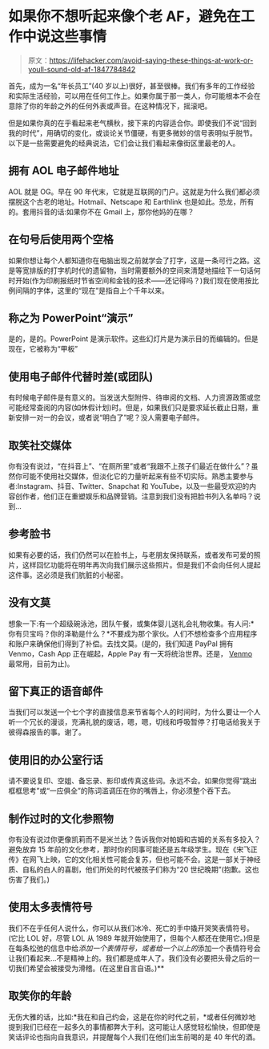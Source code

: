 # 如果你不想听起来像个老 AF，避免在工作中说这些事情

> 原文：<https://lifehacker.com/avoid-saying-these-things-at-work-or-youll-sound-old-af-1847784842>

首先，成为一名“年长员工”(40 岁以上)很好，甚至很棒。我们有多年的工作经验和实际生活经验，可以用在任何工作上。如果你属于那一类人，你可能根本不会在意除了你的年龄之外的任何外表或声音。在这种情况下，摇滚吧。



但是如果你真的在乎看起来老气横秋，接下来的内容适合你。即使我们不说“回到我的时代”，用确切的变化，或谈论关节僵硬，有更多微妙的信号表明似乎脱节。以下是一些需要避免的经典说法，它们会让我们看起来像街区里最老的人。

## **拥有 AOL 电子邮件地址**

AOL 就是 OG。早在 90 年代末，它就是互联网的门户。这就是为什么我们都必须摆脱这个古老的地址。Hotmail、Netscape 和 Earthlink 也是如此。恐龙，所有的。套用抖音的话:如果你不在 Gmail 上，那你他妈的在哪？

## **在句号后使用两个空格**

如果你想让每个人都知道你在电脑出现之前就学会了打字，这是一条可行之路。这是等宽排版的打字机时代的遗留物，当时需要额外的空间来清楚地描绘下一句话何时开始(作为印刷报纸时节省空间和金钱的技术——还记得吗？)我们现在使用按比例间隔的字体，这里的“现在”是指自上个千年以来。

## 称之为 PowerPoint“演示”

是的，是的。PowerPoint 是演示软件。这些幻灯片是为演示目的而编辑的。但是现在，它被称为“甲板”

## **使用电子邮件代替时差(或团队)**

有时候电子邮件是有意义的。当发送大型附件、待审阅的文档、人力资源政策或您可能经常查阅的内容(如休假计划)时。但是，如果我们只是要求延长截止日期，重新安排一对一的会议，或者说“明白了”呢？没人需要电子邮件。

## **取笑社交媒体**

你有没有说过，“在抖音上”、“在厕所里”或者“我跟不上孩子们最近在做什么”？虽然你可能不使用社交媒体，但淡化它的力量听起来有些不切实际。熟悉主要参与者:Instagram、抖音、Twitter、Snapchat 和 YouTube，以及一些最受欢迎的内容创作者，他们正在重塑娱乐和品牌营销。注意到我们没有把脸书列入名单吗？说到...

## **参考脸书**

如果有必要的话，我们仍然可以在脸书上，与老朋友保持联系，或者发布可爱的照片，这样回忆功能将在明年再次向我们展示这些照片。但是我们不会向任何人提起这件事。这必须是我们肮脏的小秘密。

## 没有文莫

想象一下:有一个超级碗泳池，团队午餐，或集体婴儿送礼会礼物收集。有人问:*你有贝宝吗？你的泽勒是什么？*不要成为那个家伙。人们不想检查多个应用程序和账户来确保他们得到了补偿。去找文莫。(是的，我们知道 PayPal 拥有 Venmo，Cash App 正在崛起，Apple Pay 有一天将统治世界。还是， [Venmo](https://www.cnbc.com/select/best-money-transfer-payment-apps/) 最常用，目前为止)。

## **留下真正的语音邮件**

当我们可以发送一个七个字的直接信息来节省每个人的时间时，为什么要让一个人听一个冗长的漫谈，充满礼貌的废话，嗯，嗯，切线和呼吸暂停？打电话给我关于彼得森报告的事。谢了。

## **使用旧的办公室行话**

请不要说复印、空姐、备忘录、影印或传真这些词。永远不会。如果你觉得“跳出框框思考”或“一应俱全”的陈词滥调压在你的嘴唇上，你必须整个吞下去。

## **制作过时的文化参照物**

你有没有说过你更像凯莉而不是米兰达？告诉我你对帕姆和吉姆的关系有多投入？避免放弃 15 年前的文化参考，那时你的同事可能还是五年级学生。现在《宋飞正传》在网飞上映，它的文化相关性可能会复苏，但也可能不会。这是一部关于神经质、自私的白人的喜剧，他们所处的时代被孩子们称为“20 世纪晚期”(抱歉。这也伤害了我们。)

## **使用太多表情符号**

我们不在乎任何人说什么，你可以从我们冰冷、死亡的手中撬开哭笑表情符号。(它比 LOL 好，尽管 LOL 从 1989 年就开始使用了，但每个人都还在使用它。)但是在每条松弛的信息中给*添加一个表情符号，或者给一个以上的*添加一个表情符号会让我们看起来...不是精神上的。我们都是成年人了。我们没有必要把头骨之后的一切我们希望会被接受为滑稽。(在这里自言自语。)**

## 取笑你的年龄

无伤大雅的话，比如:*我在和自己约会，这是在你的时代之前，*或者任何微妙地提到我们已经在一起多久的事情都弊大于利。这可能让人感觉轻松愉快，但即使是笑话评论也指向自我意识，并提醒每个人我们在他们出生前喝的是 40 年代的酒。